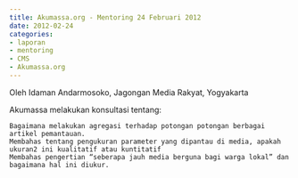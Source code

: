 ```yaml
---
title: Akumassa.org - Mentoring 24 Februari 2012
date: 2012-02-24
categories:
- laporan
- mentoring
- CMS
- Akumassa.org
---
```


Oleh Idaman Andarmosoko, Jagongan Media Rakyat, Yogyakarta 

Akumassa melakukan konsultasi tentang:

    Bagaimana melakukan agregasi terhadap potongan potongan berbagai artikel pemantauan.
    Membahas tentang pengukuran parameter yang dipantau di media, apakah ukuran2 ini kualitatif atau kuntitatif
    Membahas pengertian “seberapa jauh media berguna bagi warga lokal” dan bagaimana hal ini diukur.
